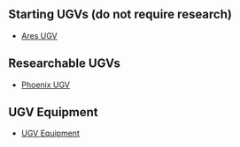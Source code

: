 ## Starting UGVs (do not require research)

- [Ares UGV](UGVs/Ares_UGV "wikilink")

## Researchable UGVs

- [Phoenix UGV](UGVs/Phoenix_UGV "wikilink")

## UGV Equipment

- [UGV Equipment](UGV_Equipment "wikilink")